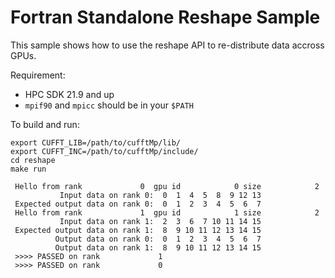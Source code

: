 # Fortran Standalone Reshape Sample

This sample shows how to use the reshape API to re-distribute data accross GPUs.

Requirement:
- HPC SDK 21.9 and up
- `mpif90` and `mpicc` should be in your `$PATH`

To build and run:
```
export CUFFT_LIB=/path/to/cufftMp/lib/
export CUFFT_INC=/path/to/cufftMp/include/
cd reshape
make run

 Hello from rank             0  gpu id            0 size            2
           Input data on rank 0:  0  1  4  5  8  9 12 13
 Expected output data on rank 0:  0  1  2  3  4  5  6  7
 Hello from rank             1  gpu id            1 size            2
           Input data on rank 1:  2  3  6  7 10 11 14 15
 Expected output data on rank 1:  8  9 10 11 12 13 14 15
          Output data on rank 0:  0  1  2  3  4  5  6  7
          Output data on rank 1:  8  9 10 11 12 13 14 15
 >>>> PASSED on rank             1
 >>>> PASSED on rank             0
